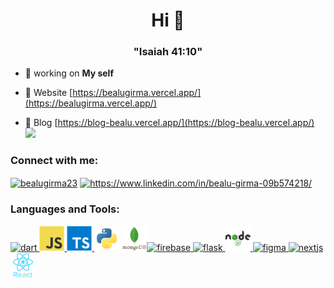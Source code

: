 
<h1 align="center">Hi 👋</h1>
<h3 align="center">"Isaiah 41:10"</h3>

- 🔭 working on **My self**

- 📄 Website [https://bealugirma.vercel.app/](https://bealugirma.vercel.app/)
  
- 📄 Blog [https://blog-bealu.vercel.app/](https://blog-bealu.vercel.app/)
![](https://komarev.com/ghpvc/?username=@bealugirma23)
<h3 align="left">Connect with me:</h3>
<p align="left">
<a href="https://twitter.com/bealugirma23" target="blank"><img align="center" src="https://raw.githubusercontent.com/rahuldkjain/github-profile-readme-generator/master/src/images/icons/Social/twitter.svg" alt="bealugirma23" height="30" width="40" /></a>
<a href="https://linkedin.com/in/https://www.linkedin.com/in/bealu-girma-09b574218/" target="blank"><img align="center" src="https://raw.githubusercontent.com/rahuldkjain/github-profile-readme-generator/master/src/images/icons/Social/linked-in-alt.svg" alt="https://www.linkedin.com/in/bealu-girma-09b574218/" height="30" width="40" /></a>
</p>

<h3 align="left">Languages and Tools:</h3>
<p align="left"> <a href="https://dart.dev" target="_blank" rel="noreferrer"> <img src="https://www.vectorlogo.zone/logos/dartlang/dartlang-icon.svg" alt="dart" width="40" height="40"/>  <img src="https://raw.githubusercontent.com/devicons/devicon/master/icons/javascript/javascript-original.svg" alt="javascript" width="40" height="40"/> <img src="https://raw.githubusercontent.com/devicons/devicon/master/icons/typescript/typescript-original.svg" alt="typescript" width="40" height="40"/> </a></a> <a href="https://www.figma.com/" target="_blank" rel="noreferrer"> </a> <img src="https://raw.githubusercontent.com/devicons/devicon/master/icons/python/python-original.svg" alt="python" width="40" height="40"/> </a><a href="https://firebase.google.com/" target="_blank" rel="noreferrer">  <img src="https://raw.githubusercontent.com/devicons/devicon/master/icons/mongodb/mongodb-original-wordmark.svg" alt="mongodb" width="40" height="40"/><img src="https://www.vectorlogo.zone/logos/firebase/firebase-icon.svg" alt="firebase" width="40" height="40"/> </a> <a href="https://flask.palletsprojects.com/" target="_blank" rel="noreferrer"> <img src="https://www.vectorlogo.zone/logos/pocoo_flask/pocoo_flask-icon.svg" alt="flask" width="40" height="40"/>  <a href="https://nodejs.org" target="_blank" rel="noreferrer"> <img src="https://raw.githubusercontent.com/devicons/devicon/master/icons/nodejs/nodejs-original-wordmark.svg" alt="nodejs" width="40" height="40"/> </a> <a href="https://www.photoshop.com/en" target="_blank" rel="noreferrer"></a>  </a> <a href="https://www.adobe.com/in/products/illustrator.html" target="_blank" rel="noreferrer"><img src="https://www.vectorlogo.zone/logos/figma/figma-icon.svg" alt="figma" width="40" height="40"/>  <a href="https://developer.mozilla.org/en-US/docs/Web/JavaScript" target="_blank" rel="noreferrer"></a> <a href="https://www.mongodb.com/" target="_blank" rel="noreferrer"> </a> <a href="https://nextjs.org/" target="_blank" rel="noreferrer">  <img src="https://cdn.worldvectorlogo.com/logos/nextjs-2.svg" alt="nextjs" width="40" height="40"/> </a>  <img src="https://raw.githubusercontent.com/devicons/devicon/master/icons/react/react-original-wordmark.svg" alt="react" width="40" height="40"/> </a>  </p>

